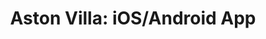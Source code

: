 ---
title: "Aston Villa: iOS/Android App"
client: "Urban Zoo"
cover: "/images/portfolio/cover_astonvilla.jpg"
---